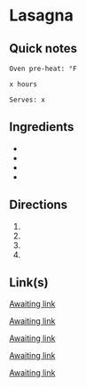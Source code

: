# Lasagna

## Quick notes 
```
Oven pre-heat: °F 

x hours

Serves: x
```

## Ingredients
+ 
+ 
+ 
+ 


## Directions
1. 


1. 


1. 


1. 


## Link(s)
[Awaiting link](url)

[Awaiting link](url)

[Awaiting link](url)

[Awaiting link](url)

[Awaiting link](url)
